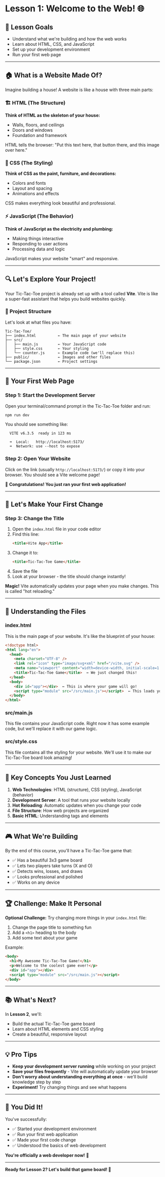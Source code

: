 # Lesson 1: Welcome to the Web! 🌐

## 🎯 Lesson Goals
- Understand what we're building and how the web works
- Learn about HTML, CSS, and JavaScript
- Set up your development environment
- Run your first web page

---

## 🏠 What is a Website Made Of?

Imagine building a house! A website is like a house with three main parts:

### 🏗️ HTML (The Structure)
**Think of HTML as the skeleton of your house:**
- Walls, floors, and ceilings
- Doors and windows
- Foundation and framework

HTML tells the browser: "Put this text here, that button there, and this image over here."

### 🎨 CSS (The Styling)
**Think of CSS as the paint, furniture, and decorations:**
- Colors and fonts
- Layout and spacing
- Animations and effects

CSS makes everything look beautiful and professional.

### ⚡ JavaScript (The Behavior)
**Think of JavaScript as the electricity and plumbing:**
- Making things interactive
- Responding to user actions
- Processing data and logic

JavaScript makes your website "smart" and responsive.

---

## 🔍 Let's Explore Your Project!

Your Tic-Tac-Toe project is already set up with a tool called **Vite**. Vite is like a super-fast assistant that helps you build websites quickly.

### 📁 Project Structure
Let's look at what files you have:

```
Tic-Tac-Toe/
├── index.html          ← The main page of your website
├── src/
│   ├── main.js         ← Your JavaScript code
│   ├── style.css       ← Your styling
│   └── counter.js      ← Example code (we'll replace this)
├── public/             ← Images and other files
└── package.json        ← Project settings
```

---

## 🚀 Your First Web Page

### Step 1: Start the Development Server

Open your terminal/command prompt in the Tic-Tac-Toe folder and run:

```bash
npm run dev
```

You should see something like:
```
  VITE v6.3.5  ready in 123 ms

  ➜  Local:   http://localhost:5173/
  ➜  Network: use --host to expose
```

### Step 2: Open Your Website

Click on the link (usually `http://localhost:5173/`) or copy it into your browser. You should see a Vite welcome page!

🎉 **Congratulations! You just ran your first web application!**

---

## 🔧 Let's Make Your First Change

### Step 3: Change the Title

1. Open the `index.html` file in your code editor
2. Find this line:
   ```html
   <title>Vite App</title>
   ```
3. Change it to:
   ```html
   <title>Tic-Tac-Toe Game</title>
   ```
4. Save the file
5. Look at your browser - the title should change instantly!

**Magic!** Vite automatically updates your page when you make changes. This is called "hot reloading."

---

## 🎯 Understanding the Files

### index.html
This is the main page of your website. It's like the blueprint of your house:

```html
<!doctype html>
<html lang="en">
  <head>
    <meta charset="UTF-8" />
    <link rel="icon" type="image/svg+xml" href="/vite.svg" />
    <meta name="viewport" content="width=device-width, initial-scale=1.0" />
    <title>Tic-Tac-Toe Game</title>  ← We just changed this!
  </head>
  <body>
    <div id="app"></div>  ← This is where your game will go!
    <script type="module" src="/src/main.js"></script>  ← This loads your JavaScript
  </body>
</html>
```

### src/main.js
This file contains your JavaScript code. Right now it has some example code, but we'll replace it with our game logic.

### src/style.css
This file contains all the styling for your website. We'll use it to make our Tic-Tac-Toe board look amazing!

---

## 🧠 Key Concepts You Just Learned

1. **Web Technologies**: HTML (structure), CSS (styling), JavaScript (behavior)
2. **Development Server**: A tool that runs your website locally
3. **Hot Reloading**: Automatic updates when you change your code
4. **File Structure**: How web projects are organized
5. **Basic HTML**: Understanding tags and elements

---

## 🎮 What We're Building

By the end of this course, you'll have a Tic-Tac-Toe game that:
- ✅ Has a beautiful 3x3 game board
- ✅ Lets two players take turns (X and O)
- ✅ Detects wins, losses, and draws
- ✅ Looks professional and polished
- ✅ Works on any device

---

## 🏆 Challenge: Make It Personal

**Optional Challenge:** Try changing more things in your `index.html` file:

1. Change the page title to something fun
2. Add a `<h1>` heading to the body
3. Add some text about your game

Example:
```html
<body>
  <h1>My Awesome Tic-Tac-Toe Game!</h1>
  <p>Welcome to the coolest game ever!</p>
  <div id="app"></div>
  <script type="module" src="/src/main.js"></script>
</body>
```

---

## 📚 What's Next?

In **Lesson 2**, we'll:
- Build the actual Tic-Tac-Toe game board
- Learn about HTML elements and CSS styling
- Create a beautiful, responsive layout

---

## 💡 Pro Tips

- **Keep your development server running** while working on your project
- **Save your files frequently** - Vite will automatically update your browser
- **Don't worry about understanding everything at once** - we'll build knowledge step by step
- **Experiment!** Try changing things and see what happens

---

## 🎉 You Did It!

You've successfully:
- ✅ Started your development environment
- ✅ Run your first web application
- ✅ Made your first code change
- ✅ Understood the basics of web development

**You're officially a web developer now!** 🚀

---

**Ready for Lesson 2? Let's build that game board! 🎯** 